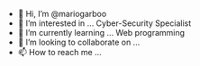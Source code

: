 - 👋 Hi, I’m @mariogarboo
- 👀 I’m interested in ... Cyber-Security Specialist
- 🌱 I’m currently learning ... Web programming
- 💞️ I’m looking to collaborate on ...
- 📫 How to reach me ...

<!---
mariogarboo/mariogarboo is a ✨ special ✨ repository because its `README.md` (this file) appears on your GitHub profile.
You can click the Preview link to take a look at your changes.
--->

